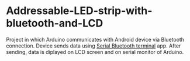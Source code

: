 # Addressable-LED-strip-with-bluetooth-and-LCD

Project in which Arduino communicates with Android device via Bluetooth connection. Device sends data using [Serial Bluetooth terminal](https://play.google.com/store/apps/details?id=de.kai_morich.serial_bluetooth_terminal&hl=en_US) app. After sending, data is diplayed on LCD screen and on serial monitor of Arduino.

